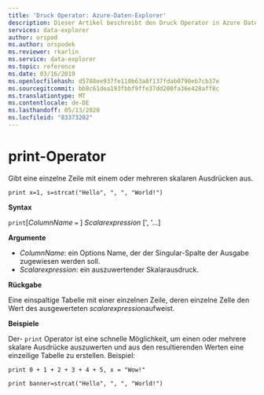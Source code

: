 ```yaml
---
title: 'Druck Operator: Azure-Daten-Explorer'
description: Dieser Artikel beschreibt den Druck Operator in Azure Daten-Explorer.
services: data-explorer
author: orspod
ms.author: orspodek
ms.reviewer: rkarlin
ms.service: data-explorer
ms.topic: reference
ms.date: 03/16/2019
ms.openlocfilehash: d5788ee937fe110b63a8f137fdab0790eb7cb37e
ms.sourcegitcommit: bb8c61dea193fbbf9ffe37dd200fa36e428aff8c
ms.translationtype: MT
ms.contentlocale: de-DE
ms.lasthandoff: 05/13/2020
ms.locfileid: "83373202"
---
```

# <a name="print-operator"></a>print-Operator

Gibt eine einzelne Zeile mit einem oder mehreren skalaren Ausdrücken aus.

<!-- csl: https://help.kusto.windows.net:443/Samples -->
```kusto
print x=1, s=strcat("Hello", ", ", "World!")
```

**Syntax**

`print`[*ColumnName* `=` ] *Scalarexpression* [', '...]

**Argumente**

* *ColumnName*: ein Options Name, der der Singular-Spalte der Ausgabe zugewiesen werden soll.
* *Scalarexpression*: ein auszuwertender Skalarausdruck.

**Rückgabe**

Eine einspaltige Tabelle mit einer einzelnen Zeile, deren einzelne Zelle den Wert des ausgewerteten *scalarexpression*aufweist.

**Beispiele**

Der- `print` Operator ist eine schnelle Möglichkeit, um einen oder mehrere skalare Ausdrücke auszuwerten und aus den resultierenden Werten eine einzeilige Tabelle zu erstellen.
Beispiel:

<!-- csl: https://help.kusto.windows.net:443/Samples -->
```kusto
print 0 + 1 + 2 + 3 + 4 + 5, x = "Wow!"
```
<!-- csl: https://help.kusto.windows.net:443/Samples -->
```kusto
print banner=strcat("Hello", ", ", "World!")
```
